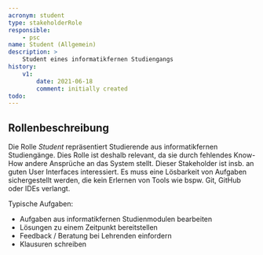 ```yaml
---
acronym: student
type: stakeholderRole
responsible: 
    - psc
name: Student (Allgemein)
description: >
    Student eines informatikfernen Studiengangs
history:
    v1:
        date: 2021-06-18
        comment: initially created
todo:
---
```


## Rollenbeschreibung

Die Rolle _Student_ repräsentiert Studierende aus informatikfernen Studiengänge. Dies Rolle ist deshalb relevant, da sie durch fehlendes Know-How andere Ansprüche an das System stellt. Dieser Stakeholder ist insb. an guten User Interfaces interessiert. Es muss eine Lösbarkeit von Aufgaben sichergestellt werden, die kein Erlernen von Tools wie bspw. Git, GitHub oder IDEs verlangt.

Typische Aufgaben:

* Aufgaben aus informatikfernen Studienmodulen bearbeiten
* Lösungen zu einem Zeitpunkt bereitstellen
* Feedback / Beratung bei Lehrenden einfordern
* Klausuren schreiben
